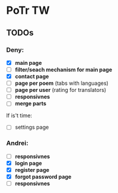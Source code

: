 # PoTr TW
## TODOs 

### Deny:
- [x] **main page**
- [ ] **filter/seach mechanism for main page**
- [x] **contact page**
- [ ] **page per poem** (tabs with languages)
- [ ] **page per user** (rating for translators)
- [ ] **responsivnes**
- [ ] **merge parts**

If is't time:
- [ ] settings page

### Andrei:
- [ ] **responsivnes**
- [x] **login page**
- [x] **register page**
- [x] **forgot password page**
- [ ] **responsivnes**
